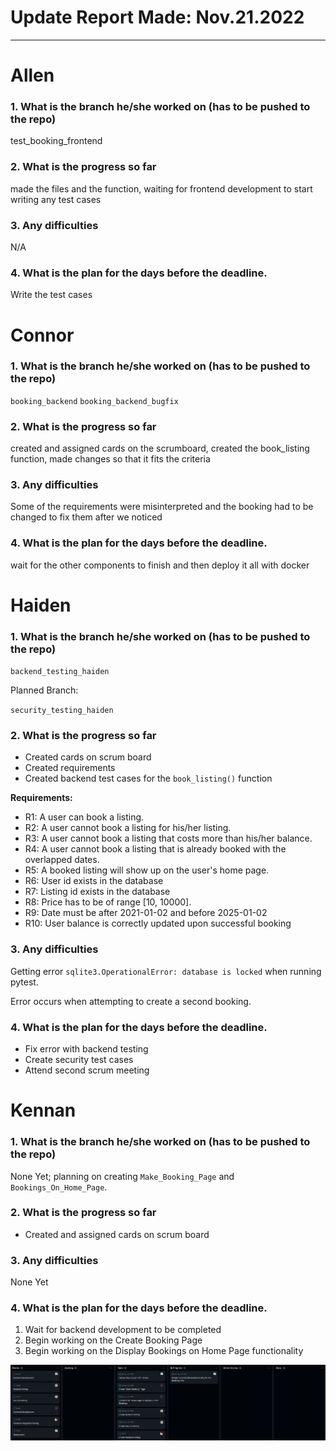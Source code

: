 # Update Report Made: Nov.21.2022
---

# Allen

### 1. What is the branch he/she worked on (has to be pushed to the repo)
test_booking_frontend

### 2. What is the progress so far
made the files and the function, waiting for frontend development to start writing any test cases


### 3. Any difficulties
N/A


### 4. What is the plan for the days before the deadline.
Write the test cases

# Connor

### 1. What is the branch he/she worked on (has to be pushed to the repo)

`booking_backend` `booking_backend_bugfix`

### 2. What is the progress so far

created and assigned cards on the scrumboard, created the book_listing function, made changes so that it fits the criteria

### 3. Any difficulties

Some of the requirements were misinterpreted and the booking had to be changed to fix them after we noticed

### 4. What is the plan for the days before the deadline.

wait for the other components to finish and then deploy it all with docker

# Haiden

### 1. What is the branch he/she worked on (has to be pushed to the repo)

`backend_testing_haiden`

Planned Branch:

`security_testing_haiden`

### 2. What is the progress so far

- Created cards on scrum board
- Created requirements
- Created backend test cases for the `book_listing()` function

**Requirements:**

- R1: A user can book a listing.
- R2: A user cannot book a listing for his/her listing.
- R3: A user cannot book a listing that costs more than his/her balance.
- R4: A user cannot book a listing that is already booked with the overlapped dates.
- R5: A booked listing will show up on the user's home page.
- R6: User id exists in the database
- R7: Listing id exists in the database
- R8: Price has to be of range [10, 10000].
- R9: Date must be after 2021-01-02 and before 2025-01-02
- R10: User balance is correctly updated upon successful booking

### 3. Any difficulties

Getting error `sqlite3.OperationalError: database is locked` when running pytest.

Error occurs when attempting to create a second booking.

### 4. What is the plan for the days before the deadline.

- Fix error with backend testing
- Create security test cases
- Attend second scrum meeting

# Kennan

### 1. What is the branch he/she worked on (has to be pushed to the repo)
None Yet; planning on creating `Make_Booking_Page` and `Bookings_On_Home_Page`.


### 2. What is the progress so far
- Created and assigned cards on scrum board

### 3. Any difficulties
None Yet

### 4. What is the plan for the days before the deadline.
1. Wait for backend development to be completed
2. Begin working on the Create Booking Page
3. Begin working on the Display Bookings on Home Page functionality

![image](Sprint6ScrumBoard1.png)
